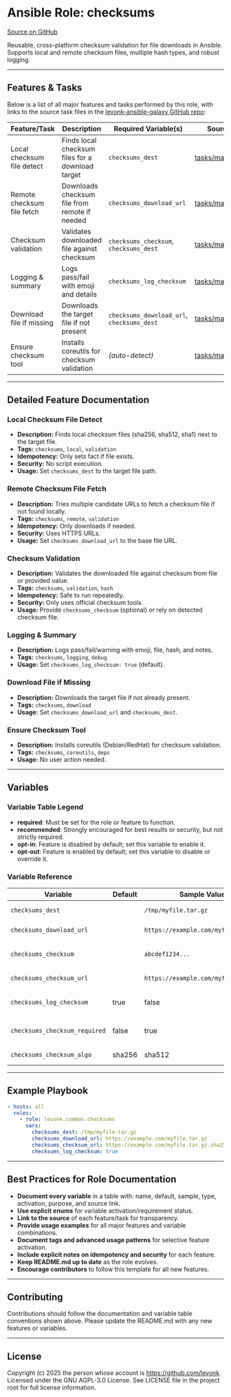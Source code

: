 # Ansible Role: checksums

[Source on GitHub](https://github.com/levonk/levonk-ansible-galaxy/tree/main/levonk/common/roles/checksums)

Reusable, cross-platform checksum validation for file downloads in Ansible. Supports local and remote checksum files, multiple hash types, and robust logging.

---

## Features & Tasks

Below is a list of all major features and tasks performed by this role, with links to the source task files in the [levonk-ansible-galaxy GitHub repo](https://github.com/levonk/levonk-ansible-galaxy/tree/main/levonk/common/roles/checksums/tasks):

| Feature/Task                | Description                                      | Required Variable(s)                      | Source |
|-----------------------------|--------------------------------------------------|-------------------------------------------|--------|
| Local checksum file detect  | Finds local checksum files for a download target | `checksums_dest`                          | [tasks/main.yml](tasks/main.yml) |
| Remote checksum file fetch  | Downloads checksum file from remote if needed    | `checksums_download_url`                  | [tasks/main.yml](tasks/main.yml) |
| Checksum validation         | Validates downloaded file against checksum       | `checksums_checksum`, `checksums_dest`    | [tasks/main.yml](tasks/main.yml) |
| Logging & summary           | Logs pass/fail with emoji and details            | `checksums_log_checksum`                  | [tasks/main.yml](tasks/main.yml) |
| Download file if missing    | Downloads the target file if not present         | `checksums_download_url`, `checksums_dest`| [tasks/main.yml](tasks/main.yml) |
| Ensure checksum tool        | Installs coreutils for checksum validation       | *(auto-detect)*                           | [tasks/main.yml](tasks/main.yml) |

---

## Detailed Feature Documentation

### Local Checksum File Detect
- **Description:** Finds local checksum files (sha256, sha512, sha1) next to the target file.
- **Tags:** `checksums`, `local`, `validation`
- **Idempotency:** Only sets fact if file exists.
- **Security:** No script execution.
- **Usage:** Set `checksums_dest` to the target file path.

### Remote Checksum File Fetch
- **Description:** Tries multiple candidate URLs to fetch a checksum file if not found locally.
- **Tags:** `checksums`, `remote`, `validation`
- **Idempotency:** Only downloads if needed.
- **Security:** Uses HTTPS URLs.
- **Usage:** Set `checksums_download_url` to the base file URL.

### Checksum Validation
- **Description:** Validates the downloaded file against checksum from file or provided value.
- **Tags:** `checksums`, `validation`, `hash`
- **Idempotency:** Safe to run repeatedly.
- **Security:** Only uses official checksum tools.
- **Usage:** Provide `checksums_checksum` (optional) or rely on detected checksum file.

### Logging & Summary
- **Description:** Logs pass/fail/warning with emoji, file, hash, and notes.
- **Tags:** `checksums`, `logging`, `debug`
- **Usage:** Set `checksums_log_checksum: true` (default).

### Download File if Missing
- **Description:** Downloads the target file if not already present.
- **Tags:** `checksums`, `download`
- **Usage:** Set `checksums_download_url` and `checksums_dest`.

### Ensure Checksum Tool
- **Description:** Installs coreutils (Debian/RedHat) for checksum validation.
- **Tags:** `checksums`, `coreutils`, `deps`
- **Usage:** No user action needed.

---

## Variables

### Variable Table Legend
- **required**: Must be set for the role or feature to function.
- **recommended**: Strongly encouraged for best results or security, but not strictly required.
- **opt-in**: Feature is disabled by default; set this variable to enable it.
- **opt-out**: Feature is enabled by default; set this variable to disable or override it.

### Variable Reference

| Variable                | Default | Sample Value                  | Type    | Activation | Purpose                                     | Used In        |
|-------------------------|---------|-------------------------------|---------|------------|---------------------------------------------|----------------|
| `checksums_dest`        |         | `/tmp/myfile.tar.gz`          | string  | required   | Path to the file to validate/download       | all            |
| `checksums_download_url`|         | `https://example.com/myfile`  | string  | required   | URL to download the file/checksum           | download, fetch|
| `checksums_checksum`    |         | `abcdef1234...`               | string  | opt-in     | Explicit checksum value to validate against | validation     |
| `checksums_checksum_url`|         | `https://example.com/myfile.sha256` | string | opt-in | Explicit URL for checksum file              | fetch          |
| `checksums_log_checksum`| true    | false                         | bool    | opt-out    | Log summary/debug info                      | logging        |
| `checksums_checksum_required` | false | true                        | bool    | opt-in     | Fail if checksum is missing or mismatched   | validation     |
| `checksums_checksum_algo`| sha256 | sha512                        | string  | opt-in     | Hash algorithm to use                       | validation     |

---

## Example Playbook

```yaml
- hosts: all
  roles:
    - role: levonk.common.checksums
      vars:
        checksums_dest: /tmp/myfile.tar.gz
        checksums_download_url: https://example.com/myfile.tar.gz
        checksums_checksum_url: https://example.com/myfile.tar.gz.sha256
        checksums_log_checksum: true
```

---

## Best Practices for Role Documentation
- **Document every variable** in a table with: name, default, sample, type, activation, purpose, and source link.
- **Use explicit enums** for variable activation/requirement status.
- **Link to the source** of each feature/task for transparency.
- **Provide usage examples** for all major features and variable combinations.
- **Document tags and advanced usage patterns** for selective feature activation.
- **Include explicit notes on idempotency and security** for each feature.
- **Keep README.md up to date** as the role evolves.
- **Encourage contributors** to follow this template for all new features.

---

## Contributing

Contributions should follow the documentation and variable table conventions shown above. Please update the README.md with any new features or variables.

---

## License

Copyright (c) 2025 the person whose account is https://github.com/levonk. Licensed under the GNU AGPL-3.0 License. See LICENSE file in the project root for full license information.


